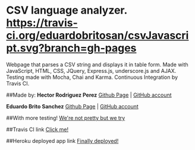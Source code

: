 # CSV language analyzer. https://travis-ci.org/eduardobritosan/csvJavascript.svg?branch=gh-pages

Webpage that parses a CSV string and displays it in table form. Made with JavaScript, HTML, CSS, JQuery, Express.js, underscore.js and AJAX. Testing made with Mocha, Chai and Karma. Continuous Integration by Travis CI.

##Made by:
**Hector Rodriguez Perez** [Github Page](hecrp.github.io) | [GitHub account](www.github.com/hecrp)

**Eduardo Brito Sanchez** [Github Page](eduardobritosan.github.io) | [GitHub account](www.github.com/eduardobritosan)

##With more testing!
[We're not pretty but we try](eduardobritosan.github.io/csvJavascript/tests/index.html)

##Travis CI link
[Click me!](https://travis-ci.org/eduardobritosan/csvJavascript/)

##Heroku deployed app link
[Finally deployed!](http://csv1415.herokuapp.com)




